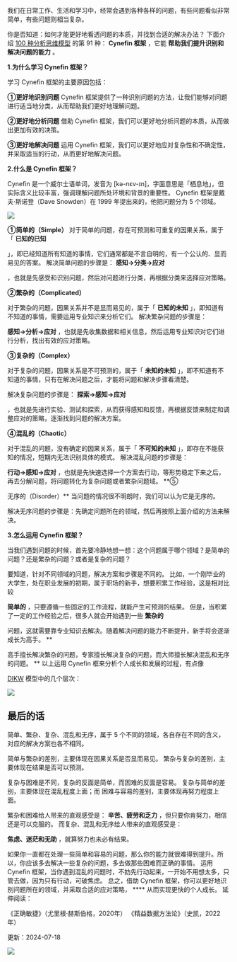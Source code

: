 我们在日常工作、生活和学习中，经常会遇到各种各样的问题，有些问题看似非常简单，有些问题则相当复杂。

你是否知道：如何才能更好地看透问题的本质，并找到合适的解决办法？  下面介绍 [100 种分析思维模型](https://mp.weixin.qq.com/mp/appmsgalbum?__biz=MzA4ODE2OTIxMw==&action=getalbum&album_id=1701638273011351554#wechat_redirect) 的第 91 种： **Cynefin 框架** ，它能 **帮助我们提升识别和解决问题的能力** 。

**1.为什么学习 Cynefin 框架？**

学习 Cynefin 框架的主要原因包括： 

**①更好地识别问题** Cynefin 框架提供了一种识别问题的方法，让我们能够对问题进行适当地分类，从而帮助我们更好地理解问题。 

**②更好地分析问题** 借助 Cynefin 框架，我们可以更好地分析问题的本质，从而做出更加有效的决策。 

**③更好地解决问题** 运用 Cynefin 框架，我们可以更好地应对复杂性和不确定性，并采取适当的行动，从而更好地解决问题。

**2.什么是 Cynefin 框架？**

 Cynefin 是一个威尔士语单词，发音为 [kə-nɛv-ɪn]，字面意思是「栖息地」，但实际含义比较丰富，强调理解问题所处环境和背景的重要性。  Cynefin 框架是戴夫·斯诺登（Dave Snowden）在 1999 年提出来的，他把问题分为 5 个领域。

![](https://mmbiz.qpic.cn/mmbiz_png/giaycic3UNwo3heDMGulTc9pC6JT2PkWlH0QEvTUkxCuAk3jiaCrmhicQAjUvIfaiads9gN2alYN6wh1ebBrrkx4edg/640?wx_fmt=png&from=appmsg) 

**①简单的（Simple）** 对于简单的问题，存在可预测和可重复的因果关系，属于「 **已知的已知**

」，即已经知道所有知道的事情，它们通常都是不言自明的，有一个公认的、显而易见的答案。  解决简单问题的步骤是： **感知→分类→应对**

，也就是先感受和识别问题，然后对问题进行分类，再根据分类来选择应对策略。 

**②繁杂的（Complicated）**

对于繁杂的问题，因果关系并不是显而易见的，属于「 **已知的未知** 」，即知道有不知道的事情，需要运用专业知识来分析它们。  解决繁杂问题的步骤是：

**感知→分析→应对** ，也就是先收集数据和相关信息，然后运用专业知识对它们进行分析，找出有效的应对策略。 

**③复杂的（Complex）**

对于复杂的问题，因果关系是不可预测的，属于「 **未知的未知** 」，即不知道有不知道的事情，只有在解决问题之后，才能将问题和解决步骤看清楚。

解决复杂问题的步骤是： **探索→感知→应对**

，也就是先进行实验、测试和探索，从而获得感知和反馈，再根据反馈来制定和调整应对的策略，逐渐找到问题的解决方案。 

**④混乱的（Chaotic）**

对于混乱的问题，没有确定的因果关系，属于「 **不可知的未知** 」，即存在不能获知的情况，短期内无法识别具体的模式。  解决混乱问题的步骤是：

**行动→感知→应对** ，也就是先快速选择一个方案去行动，等形势稳定下来之后，再去分解问题，将问题转化为复杂问题或者繁杂问题域。  **⑤

无序的（Disorder）** 当问题的情况很不明朗时，我们可以认为它是无序的。

解决无序问题的步骤是：先确定问题所在的领域，然后再按照上面介绍的方法来解决。

**3.怎么运用 Cynefin 框架？**

当我们遇到问题的时候，首先要冷静地想一想：这个问题属于哪个领域？是简单的问题？还是繁杂的问题？或者是复杂的问题？

要知道，针对不同领域的问题，解决方案和步骤是不同的。  比如，一个刚毕业的大学生，处在职业发展的初期，属于职场的新手，想要积累工作经验，这是相对比较

**简单的** ，只要遵循一些固定的工作流程，就能产生可预测的结果。  但是，当积累了一定的工作经验之后，很多人就会开始遇到一些 **繁杂的**

问题，这就需要靠专业知识去解决。随着解决问题的能力不断提升，新手将会逐渐成长为高手。  **

高手擅长解决繁杂的问题，专家擅长解决复杂的问题，而大师擅长解决混乱和无序的问题。  ** 以上运用 Cynefin 框来分析个人成长和发展的过程，有点像

[DIKW](https://mp.weixin.qq.com/s?__biz=MzA4ODE2OTIxMw==&mid=2653481106&idx=1&sn=34818d71e37a146e8c131479898d9d90&scene=21#wechat_redirect) 模型中的几个层次：

![](https://mmbiz.qpic.cn/mmbiz_png/giaycic3UNwo3heDMGulTc9pC6JT2PkWlHLW8xkmM50FjORKZ62qNMfaMcoKS55VGlS7MESUtLXiaDQDsJayPX25w/640?wx_fmt=png&from=appmsg) 

## **最后的话**

 简单、繁杂、复杂、混乱和无序，属于 5 个不同的领域，各自存在不同的含义，对应的解决方案也各不相同。

简单与繁杂的差别，主要体现在因果关系是否显而易见。  繁杂与复杂的差别，主要体现在结果是否可以预测。

复杂与困难是不同，复杂的反面是简单，而困难的反面是容易。  复杂与简单的差别，主要体现在混乱程度上面；而  困难与容易的差别，主要体现再努力程度上面。

繁杂和困难给人带来的直观感受是：  **辛苦、疲劳和乏力** ，但只要你肯努力，相信还是可以克服的。  而复杂、混乱和无序给人带来的直观感受是：

**焦虑、迷茫和无助** ，就算努力也未必有结果。  

如果你一直都在处理一些简单和容易的问题，那么你的能力就很难得到提升。所以，你应该多去解决一些复杂的问题，多去做那些困难而正确的事情。  运用 Cynefin 框架，当你遇到混乱的问题时，不妨先行动起来，一开始不用想太多，只管去做，因为只有行动，可破焦虑。  总之，借助 Cynefin 框架，你可以更好地识别问题所在的领域，并采取合适的应对策略， **** 从而实现更快的个人成长。  延伸阅读：

《正确敏捷》（尤里根·赫斯伯格，2020年）  《精益数据方法论》（史凯，2022年）

更新：2024-07-18

![](https://visitor-badge.laobi.icu/badge?page_id=sjhfx.linji&left_text=PageViews&right_color=%2300589F)